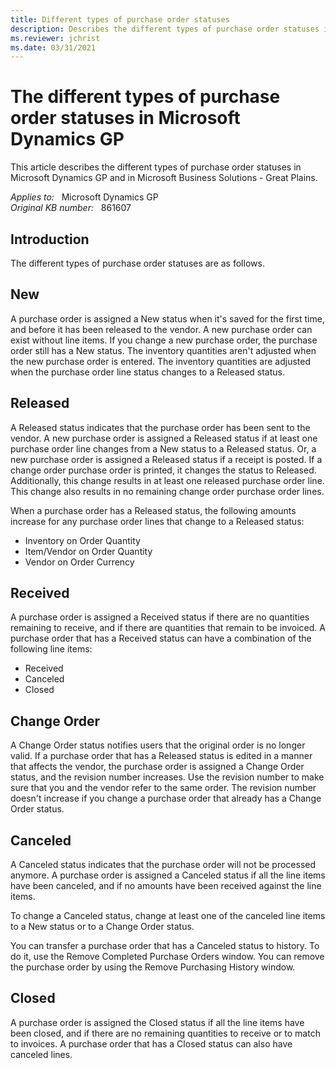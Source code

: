 ```yaml
---
title: Different types of purchase order statuses
description: Describes the different types of purchase order statuses in Microsoft Dynamics GP.
ms.reviewer: jchrist
ms.date: 03/31/2021
---
```

# The different types of purchase order statuses in Microsoft Dynamics GP

This article describes the different types of purchase order statuses in Microsoft Dynamics GP and in Microsoft Business Solutions - Great Plains.

_Applies to:_ &nbsp; Microsoft Dynamics GP  
_Original KB number:_ &nbsp; 861607

## Introduction

The different types of purchase order statuses are as follows.

## New

A purchase order is assigned a New status when it's saved for the first time, and before it has been released to the vendor. A new purchase order can exist without line items. If you change a new purchase order, the purchase order still has a New status. The inventory quantities aren't adjusted when the new purchase order is entered. The inventory quantities are adjusted when the purchase order line status changes to a Released status.

## Released

A Released status indicates that the purchase order has been sent to the vendor. A new purchase order is assigned a Released status if at least one purchase order line changes from a New status to a Released status. Or, a new purchase order is assigned a Released status if a receipt is posted. If a change order purchase order is printed, it changes the status to Released. Additionally, this change results in at least one released purchase order line. This change also results in no remaining change order purchase order lines.

When a purchase order has a Released status, the following amounts increase for any purchase order lines that change to a Released status:

- Inventory on Order Quantity
- Item/Vendor on Order Quantity
- Vendor on Order Currency

## Received

A purchase order is assigned a Received status if there are no quantities remaining to receive, and if there are quantities that remain to be invoiced. A purchase order that has a Received status can have a combination of the following line items:

- Received
- Canceled
- Closed

## Change Order

A Change Order status notifies users that the original order is no longer valid. If a purchase order that has a Released status is edited in a manner that affects the vendor, the purchase order is assigned a Change Order status, and the revision number increases. Use the revision number to make sure that you and the vendor refer to the same order. The revision number doesn't increase if you change a purchase order that already has a Change Order status.

## Canceled

A Canceled status indicates that the purchase order will not be processed anymore. A purchase order is assigned a Canceled status if all the line items have been canceled, and if no amounts have been received against the line items.

To change a Canceled status, change at least one of the canceled line items to a New status or to a Change Order status.

You can transfer a purchase order that has a Canceled status to history. To do it, use the Remove Completed Purchase Orders window. You can remove the purchase order by using the Remove Purchasing History window.

## Closed

A purchase order is assigned the Closed status if all the line items have been closed, and if there are no remaining quantities to receive or to match to invoices. A purchase order that has a Closed status can also have canceled lines.
